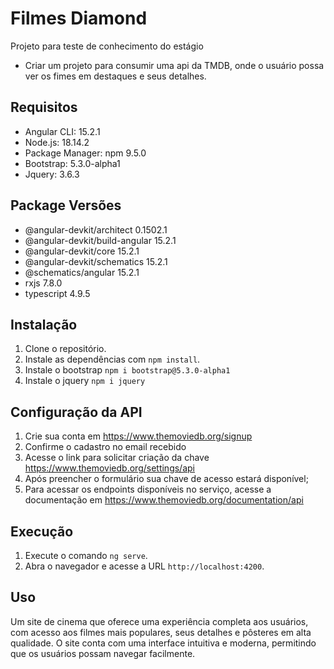 # Filmes Diamond

Projeto para teste de conhecimento do estágio 
- Criar um projeto para consumir uma api da TMDB,
onde o usuário possa ver os fimes em destaques e 
seus detalhes.

## Requisitos


- Angular CLI: 15.2.1
- Node.js: 18.14.2
- Package Manager: npm 9.5.0
- Bootstrap: 5.3.0-alpha1
- Jquery: 3.6.3

## Package                        Versões

- @angular-devkit/architect       0.1502.1
- @angular-devkit/build-angular   15.2.1
- @angular-devkit/core            15.2.1
- @angular-devkit/schematics      15.2.1
- @schematics/angular             15.2.1
- rxjs                            7.8.0
- typescript                      4.9.5

## Instalação

1. Clone o repositório.
2. Instale as dependências com `npm install`.
3. Instale o bootstrap `npm i bootstrap@5.3.0-alpha1`
4. Instale o jquery `npm i jquery`

## Configuração da API

1. Crie sua conta em https://www.themoviedb.org/signup
2. Confirme o cadastro no email recebido
3. Acesse o link para solicitar criação da chave https://www.themoviedb.org/settings/api
4. Após preencher o formulário sua chave de acesso estará disponível;
5. Para acessar os endpoints disponíveis no serviço, acesse a documentação em https://www.themoviedb.org/documentation/api 

## Execução

1. Execute o comando `ng serve`.
2. Abra o navegador e acesse a URL `http://localhost:4200`.

## Uso

Um site de cinema que oferece uma experiência completa aos usuários, com acesso aos filmes mais populares, seus detalhes e pôsteres em alta qualidade. O site conta com uma interface intuitiva e moderna, permitindo que os usuários possam navegar facilmente.

